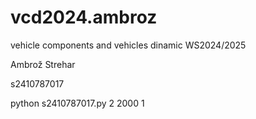 # vcd2024.ambroz
vehicle components and vehicles dinamic WS2024/2025

Ambrož Strehar 

s2410787017

python s2410787017.py 2 2000 1
